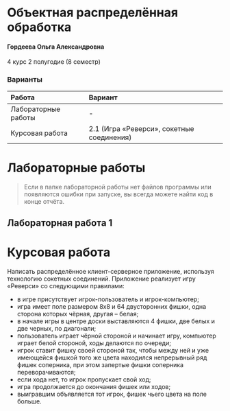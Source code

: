# Объектная распределённая обработка

#### Гордеева Ольга Александровна

4 курс 2 полугодие (8 семестр)

### Варианты

| Работа | Вариант |
| :------------------ | :------ |
| Лабораторные работы                  | -      |
| Курсовая работа                  | 2.1 (Игра «Реверси», сокетные соединения)	       |

# Лабораторные работы

> Если в папке лабораторной работы нет файлов программы или появляются ошибки при запуске, вы всегда можете найти код в конце отчёта.

## Лабораторная работа 1

# Курсовая работа

Написать распределённое клиент-серверное приложение, используя
технологию сокетных соединений. Приложение реализует игру «Реверси» со следующими правилами:
-	в игре присутствует игрок-пользователь и игрок-компьютер;
-	игра имеет поле размером 8х8 и 64 двусторонних фишки, одна сторона которых чёрная, другая – белая;
-	в начале игры в центре доски выставляются 4 фишки, две белых и две черных, по диагонали;
-	пользователь играет чёрной стороной и начинает игру, компьютер играет белой стороной, ходы делаются по очереди;
-	игрок ставит фишку своей стороной так, чтобы между ней и уже имеющейся фишкой того же цвета находился непрерывный ряд фишек соперника, при этом запертые фишки соперника переворачиваются;
-	если хода нет, то игрок пропускает свой ход;
-	игра продолжается до окончания фишек или ходов;
-	выигравшим объявляется тот игрок, фишек чьего цвета на поле больше.
